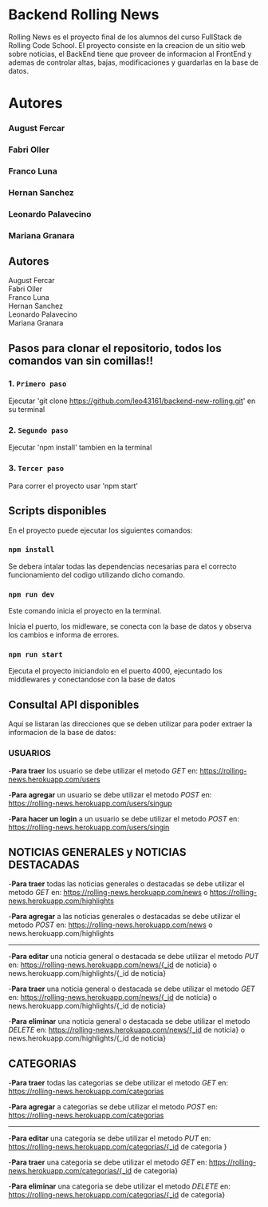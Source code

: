 # Backend Rolling News

Rolling News es el proyecto final de los alumnos del curso FullStack de Rolling Code School.
El proyecto consiste en la creacion de un sitio web sobre noticias, el BackEnd tiene que proveer de informacion al FrontEnd y ademas de controlar altas, bajas, modificaciones y guardarlas en la base de datos.

# Autores
### August Fercar<br/>
### Fabri Oller<br/>
### Franco Luna<br/>
### Hernan Sanchez<br/>
### Leonardo Palavecino<br/>
### Mariana Granara<br/>

## Autores
August Fercar<br/>
Fabri Oller<br/>
Franco Luna<br/>
Hernan Sanchez<br/>
Leonardo Palavecino<br/>
Mariana Granara<br/>


## Pasos para clonar el repositorio, todos los comandos van sin comillas!!

### 1. `Primero paso`

Ejecutar 'git clone https://github.com/leo43161/backend-new-rolling.git' en su terminal 

### 2. `Segundo paso`

Ejecutar 'npm install' tambien en la terminal

### 3. `Tercer paso`

Para correr el proyecto usar 'npm start'

## Scripts disponibles

En el proyecto puede ejecutar los siguientes comandos:

### `npm install`

Se debera intalar todas las dependencias necesarias para el correcto funcionamiento del codigo utilizando dicho comando.

### `npm run dev` 

Este comando inicia el proyecto en la terminal.<br/>

Inicia el puerto, los midleware, se conecta con la base de datos y observa los cambios e informa de errores.

### `npm run start`

Ejecuta el proyecto iniciandolo en el puerto 4000, ejecuntado los middlewares y conectandose con la base de datos 


## Consultal API disponibles

Aquí se listaran las direcciones que se deben utilizar para poder extraer la informacion de la base de datos:

### USUARIOS

-**Para traer** los usuario se debe utilizar el metodo *GET* en: https://rolling-news.herokuapp.com/users

-**Para agregar** un usuario se debe utilizar el metodo *POST* en: https://rolling-news.herokuapp.com/users/singup

-**Para hacer un login** a un usuario se debe utilizar el metodo *POST* en: https://rolling-news.herokuapp.com/users/singin

## NOTICIAS GENERALES y NOTICIAS DESTACADAS

-**Para traer** todas las noticias generales o destacadas se debe utilizar el metodo *GET* en: https://rolling-news.herokuapp.com/news o https://rolling-news.herokuapp.com/highlights

-**Para agregar** a las noticias generales o destacadas se debe utilizar el metodo *POST* en: https://rolling-news.herokuapp.com/news o news.herokuapp.com/highlights

-------------------------------

-**Para editar** una noticia general o destacada se debe utilizar el metodo *PUT* en: https://rolling-news.herokuapp.com/news/{_id de noticia} o news.herokuapp.com/highlights/{_id de noticia}

-**Para traer** una noticia general o destacada se debe utilizar el metodo *GET* en: https://rolling-news.herokuapp.com/news/{_id de noticia} o news.herokuapp.com/highlights/{_id de noticia}

-**Para eliminar** una noticia general o destacada se debe utilizar el metodo *DELETE* en: https://rolling-news.herokuapp.com/news/{_id de noticia} o news.herokuapp.com/highlights/{_id de noticia}

## CATEGORIAS

-**Para traer** todas las categorias se debe utilizar el metodo *GET* en: https://rolling-news.herokuapp.com/categorias

-**Para agregar** a categorias se debe utilizar el metodo *POST* en: https://rolling-news.herokuapp.com/categorias

-------------------------------

-**Para editar** una categoria se debe utilizar el metodo *PUT* en: https://rolling-news.herokuapp.com/categorias/{_id de categoria }

-**Para traer** una categoria se debe utilizar el metodo *GET* en: https://rolling-news.herokuapp.com/categorias/{_id de categoria}

-**Para eliminar** una categoria se debe utilizar el metodo *DELETE* en: https://rolling-news.herokuapp.com/categorias/{_id de categoria}